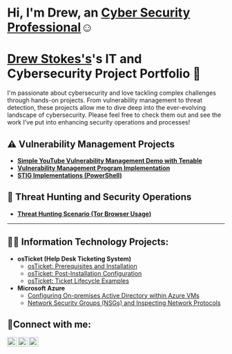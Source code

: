 <h1>Hi, I'm Drew, an <a href="https://www.linkedin.com/in/andrew-l-stokes/">Cyber Security Professional</a>☺</h1>

# <a href="https://www.linkedin.com/in/andrew-l-stokes/">Drew Stokes's</a>'s IT and Cybersecurity Project Portfolio 🔐

I'm passionate about cybersecurity and love tackling complex challenges through hands-on projects. From vulnerability management to threat detection, these projects allow me to dive deep into the ever-evolving landscape of cybersecurity. Please feel free to check them out and see the work I’ve put into enhancing security operations and processes!


## ⚠️ Vulnerability Management Projects

- **[Simple YouTube Vulnerability Management Demo with Tenable](https://github.com/joshmadakor0/Win10-Vulnerability-Management-YouTube)**
- **[Vulnerability Management Program Implementation](https://github.com/Drew-Stokes/vulnerability-management-program/tree/main)**
- **[STIG Implementations (PowerShell)](https://github.com/joshmadakor0/stig-implementations)**

## 🚨 Threat Hunting and Security Operations

- **[Threat Hunting Scenario (Tor Browser Usage)](https://github.com/joshmadakor0/threat-hunting-scenario-tor)**

<hr/>

<h2>👨‍💻 Information Technology Projects:</h2>

- <b>osTicket (Help Desk Ticketing System)</b>
  - [osTicket: Prerequisites and Installation](https://github.com/Drew-Stokes/osTicketSetup)
  - [osTicket: Post-Installation Configuration](https://github.com/Drew-Stokes/osTicket---Post-Install-Configuration)
  - [osTicket: Ticket Lifecycle Examples](https://github.com/Drew-Stokes/osTicket---Ticket-Lifecycle)
- <b>Microsoft Azure</b>
  - [Configuring On-premises Active Directory within Azure VMs](https://github.com/Drew-Stokes/On-premises-Active-Directory-Deployed-in-the-Cloud-Azure-/blob/main/README.md)
  - [Network Security Groups (NSGs) and Inspecting Network Protocols](https://github.com/Drew-Stokes/azure-network-protocols/blob/main/README.md)

<h2>🤳Connect with me:</h2>

[<img align="left" alt="drew | Twitter" width="22px" src="https://cdn.jsdelivr.net/npm/simple-icons@v3/icons/twitter.svg" />][twitter]
[<img align="left" alt="drew | LinkedIn" width="22px" src="https://cdn.jsdelivr.net/npm/simple-icons@v3/icons/linkedin.svg" />][linkedin]
[<img align="left" alt="drew | Instagram" width="22px" src="https://cdn.jsdelivr.net/npm/simple-icons@v3/icons/instagram.svg" />][instagram]

[twitter]: https://twitter.com/
[instagram]: https://www.instagram.com/
[linkedin]: https://www.linkedin.com/in/andrew-l-stokes/
